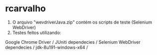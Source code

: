 # rcarvalho

1.  O arquivo "wevdriverJava.zip" contém os scripts de teste (Selenium WebDriver)
2.  Testes feitos utilizando:

Google Chrome Driver /
JUniti dependecies / 
Selenium WebDriver dependecies / 
jdk-8u191-windows-x64 /

